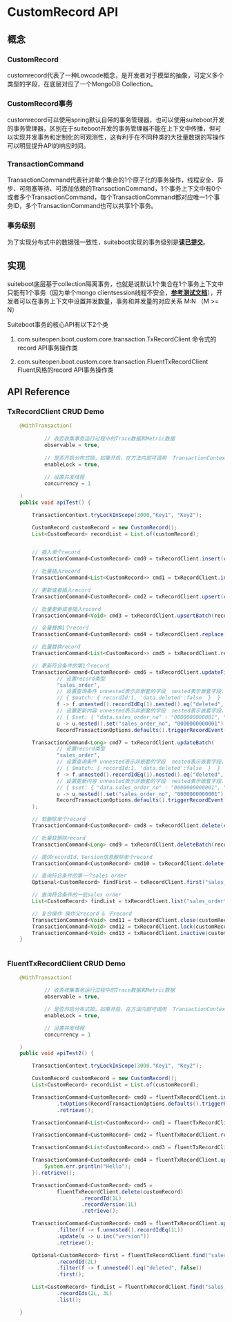# CustomRecord API

## 概念



### CustomRecord

customrecord代表了一种Lowcode概念，是开发者对于模型的抽象，可定义多个类型的字段，在底层对应了一个MongoDB Collection。



### CustomRecord事务

customrecord可以使用spring默认自带的事务管理器，也可以使用suiteboot开发的事务管理器，区别在于suiteboot开发的事务管理器不能在上下文中传播，但可以实现并发事务和定制化的可观测性，这有利于在不同种类的大批量数据的写操作可以明显提升API的响应时间。



### TransactionCommand

TransactionCommand代表针对单个集合的1个原子化的事务操作，线程安全、异步、可阻塞等待、可添加依赖的TransactionCommand，1个事务上下文中有0个或者多个TransactionCommand，每个TransactionCommand都对应唯一1个事务ID，多个TransactionCommand也可以共享1个事务。



### 事务级别

为了实现分布式中的数据强一致性，suiteboot实现的事务级别是[__读已提交__](https://www.mongodb.com/docs/manual/core/read-isolation-consistency-recency/)。



## 实现

suiteboot底层基于collection隔离事务，也就是说默认1个集合在1个事务上下文中只能有1个事务（因为单个mongo clientsession线程不安全，[__参考测试文档__](https://thoughts.aliyun.com/workspaces/64473d10725662001abf2a93/docs/653207d051244b0001ea057e)），开发者可以在事务上下文中设置并发数量，事务和并发量的对应关系 M:N （M >= N）



Suiteboot事务的核心API有以下2个类

1. com.suiteopen.boot.custom.core.transaction.TxRecordClient 命令式的record API事务操作类

1. com.suiteopen.boot.custom.core.transaction.FluentTxRecordClient Fluent风格的record API事务操作类



## API Reference



### TxRecordClient CRUD Demo

```java
    @WithTransaction(
            
            // 收否收集事务运行过程中的Trace数据和Metric数据
            observable = true,
            
            // 是否开启分布式锁，如果开启，在方法内部可调用  TransactionContext.tryLockInScope()方法进行加锁
            enableLock = true,
            
            // 设置并发线程
            concurrency = 1

    )
    public void apiTest() {

        TransactionContext.tryLockInScope(3000,"Key1", "Key2");

        CustomRecord customRecord = new CustomRecord();
        List<CustomRecord> recordList = List.of(customRecord);


        // 插入单个record
        TransactionCommand<CustomRecord> cmd0 = txRecordClient.insert(customRecord);

        // 批量插入record
        TransactionCommand<List<CustomRecord>> cmd1 = txRecordClient.insertBatch(recordList);

        // 更新或者插入record
        TransactionCommand<CustomRecord> cmd2 = txRecordClient.upsert(customRecord);

        // 批量更新或者插入record
        TransactionCommand<Void> cmd3 = txRecordClient.upsertBatch(recordList);

        // 全量替换1个record
        TransactionCommand<CustomRecord> cmd4 = txRecordClient.replace(customRecord);

        // 批量替换record
        TransactionCommand<List<CustomRecord>> cmd5 = txRecordClient.replaceBatch(recordList);

        // 更新符合条件的第1个record
        TransactionCommand<CustomRecord> cmd6 = txRecordClient.updateFirst(
                // 设置record类型
                "sales_order",
                // 设置查询条件 unnested表示非嵌套的字段  nested表示嵌套字段， 翻译成MongoDB查询条件如下：
                // { $match: { recordId:1, 'data.deleted':false  }  }
                f -> f.unnested().recordIdEq(1).nested().eq("deleted", false),
                // 设置更新内容 unnested表示非嵌套的字段  nested表示嵌套字段， 翻译成MongoDB更新文档如下：
                // { $set: { "data.sales_order_no" : "0000000000001", "data.lastUpdateDate": Date(), "version": {$inc:1} } }
                u -> u.nested().set("sales_order_no", "0000000000001").currentDate("lastUpdateDate").unnested().inc("version"),
                RecordTransactionOptions.defaults().triggerRecordEvent(false));

        TransactionCommand<Long> cmd7 = txRecordClient.updateBatch(
                // 设置record类型
                "sales_order",
                // 设置查询条件 unnested表示非嵌套的字段  nested表示嵌套字段， 翻译成MongoDB查询条件如下：
                // { $match: { recordId:1, 'data.deleted':false  }  }
                f -> f.unnested().recordIdEq(1).nested().eq("deleted", false),
                // 设置更新内容 unnested表示非嵌套的字段  nested表示嵌套字段， 翻译成MongoDB更新文档如下：
                // { $set: { "data.sales_order_no" : "0000000000001", "data.lastUpdateDate": Date(), "version": {$inc:1} } }
                u -> u.nested().set("sales_order_no", "0000000000001").currentDate("lastUpdateDate").unnested().inc("version"),
                RecordTransactionOptions.defaults().triggerRecordEvent(false)
        );

        // 软删除单个record
        TransactionCommand<CustomRecord> cmd8 = txRecordClient.delete(customRecord);

        // 批量软删除record
        TransactionCommand<Long> cmd9 = txRecordClient.deleteBatch(recordList);

        // 提供recordId、Version信息删除单个record
        TransactionCommand<CustomRecord> cmd10 = txRecordClient.delete("sales_order", 1L, 1L);

        // 查询符合条件的第一个sales order
        Optional<CustomRecord> findFirst = txRecordClient.first("sales_order", RFilters.create().recordIdEq(1));

        // 查询符合条件的一批sales order
        List<CustomRecord> findList = txRecordClient.list("sales_order", RFilters.create().recordIdEq(1));

        // 复合操作 操作父record & 子record
        TransactionCommand<Void> cmd11 = txRecordClient.close(customRecord, true);
        TransactionCommand<Void> cmd12 = txRecordClient.lock(customRecord, true);
        TransactionCommand<Void> cmd13 = txRecordClient.inactive(customRecord, true);
    }
 
```

### 

### FluentTxRecordClient CRUD Demo



```java
    @WithTransaction(

            // 收否收集事务运行过程中的Trace数据和Metric数据
            observable = true,

            // 是否开启分布式锁，如果开启，在方法内部可调用  TransactionContext.tryLockInScope()方法进行加锁
            enableLock = true,

            // 设置并发线程
            concurrency = 1

    )
    public void apiTest2() {

        TransactionContext.tryLockInScope(3000,"Key1", "Key2");

        CustomRecord customRecord = new CustomRecord();
        List<CustomRecord> recordList = List.of(customRecord);

        TransactionCommand<CustomRecord> cmd0 = fluentTxRecordClient.insert(customRecord)
                .txOptions(RecordTransactionOptions.defaults().triggerRecordEvent(true))
                .retrieve();

        TransactionCommand<List<CustomRecord>> cmd1 = fluentTxRecordClient.insertBatch(recordList).retrieve();

        TransactionCommand<CustomRecord> cmd2 = fluentTxRecordClient.replace(customRecord).retrieve();

        TransactionCommand<List<CustomRecord>> cmd3 = fluentTxRecordClient.replaceBatch(recordList).retrieve();

        TransactionCommand<CustomRecord> cmd4 = fluentTxRecordClient.upsert(customRecord).beforeHook(() -> {
            System.err.println("Hello");
        }).retrieve();

        TransactionCommand<CustomRecord> cmd5 =
                fluentTxRecordClient.delete(customRecord)
                        .recordId(1L)
                        .recordVersion(1L)
                        .retrieve();

        TransactionCommand<CustomRecord> cmd6 = fluentTxRecordClient.updateFirst("sales_order")
                .filter(f -> f.unnested().recordIdEq(1L))
                .update(u -> u.inc("version"))
                .retrieve();

        Optional<CustomRecord> first = fluentTxRecordClient.find("sales_order")
                .recordId(2L)
                .filter(f -> f.unnested().eq("deleted", false))
                .first();

        List<CustomRecord> findList = fluentTxRecordClient.find("sales_order")
                .recordIds(2L, 3L)
                .list();

    }

```

